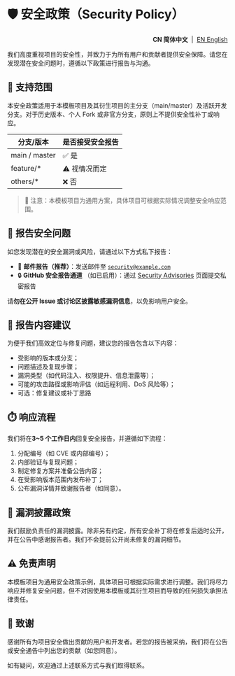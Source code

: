 # 🛡️ 安全政策（Security Policy）

<!--suppress HtmlDeprecatedAttribute -->
<p align="right">
  <strong>CN 简体中文</strong> &nbsp;|&nbsp;
  <a href="https://github.com/ArcesTeam/infra-docker/blob/main/.github/lang/en-US/SECURITY.md" title="English">EN English</a>
</p>

我们高度重视项目的安全性，并致力于为所有用户和贡献者提供安全保障。请您在发现潜在安全问题时，遵循以下政策进行报告与沟通。

## 📅 支持范围

本安全政策适用于本模板项目及其衍生项目的主分支（main/master）及活跃开发分支。对于历史版本、个人
Fork 或非官方分支，原则上不提供安全性补丁或响应。

| 分支/版本         | 是否接受安全报告 |
|---------------|----------|
| main / master | ✅ 是      |
| feature/*     | ⚠️ 视情况而定 |
| others/*      | ❌ 否      |

> 🚨 注意：本模板项目为通用方案，具体项目可根据实际情况调整安全响应范围。

## 🐞 报告安全问题

如您发现潜在的安全漏洞或风险，请通过以下方式私下报告：

- 📧 **邮件报告（推荐）**：发送邮件至 [
  `security@example.com`](mailto:security@example.com)
- 🔒 **GitHub 安全报告通道**
  （如已启用）：通过 [Security Advisories](https://github.com/ArcesTeam/infra-docker/security/advisories)
  页面提交私密报告

请**勿在公开 Issue 或讨论区披露敏感漏洞信息**，以免影响用户安全。

## 📝 报告内容建议

为便于我们高效定位与修复问题，建议您的报告包含以下内容：

- 受影响的版本或分支；
- 问题描述及复现步骤；
- 漏洞类型（如代码注入、权限提升、信息泄露等）；
- 可能的攻击路径或影响评估（如远程利用、DoS 风险等）；
- 可选：修复建议或补丁思路

## ⏱️ 响应流程

我们将在**3~5 个工作日内**回复安全报告，并遵循如下流程：

1. 分配编号（如 CVE 或内部编号）；
2. 内部验证与复现问题；
3. 制定修复方案并准备公告内容；
4. 在受影响版本范围内发布补丁；
5. 公布漏洞详情并致谢报告者（如同意）。

## 🔏 漏洞披露政策

我们鼓励负责任的漏洞披露。除非另有约定，所有安全补丁将在修复后适时公开，并在公告中感谢报告者。我们不会提前公开尚未修复的漏洞细节。

## ⚠️ 免责声明

本模板项目为通用安全政策示例，具体项目可根据实际需求进行调整。我们将尽力响应并修复安全问题，但不对因使用本模板或其衍生项目而导致的任何损失承担法律责任。

## 🙏 致谢

感谢所有为项目安全做出贡献的用户和开发者。若您的报告被采纳，我们将在公告或安全通告中列出您的贡献（如您同意）。

如有疑问，欢迎通过上述联系方式与我们取得联系。
